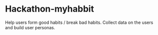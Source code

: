 # Hackathon-myhabbit
Help users form good habits / break bad habits. Collect data on the users and build user personas.
